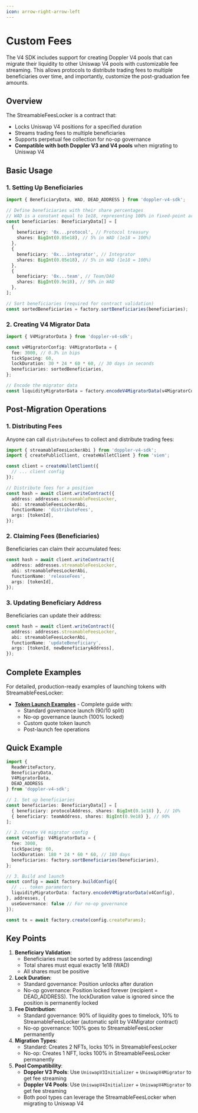 ```yaml
---
icon: arrow-right-arrow-left
---
```


# Custom Fees

The V4 SDK includes support for creating Doppler V4 pools that can migrate their liquidity to other Uniswap V4 pools with customizable fee streaming. This allows protocols to distribute trading fees to multiple beneficiaries over time, and importantly, customize the post-graduation fee amounts.&#x20;

## Overview

The StreamableFeesLocker is a contract that:

* Locks Uniswap V4 positions for a specified duration
* Streams trading fees to multiple beneficiaries
* Supports perpetual fee collection for no-op governance
* **Compatible with both Doppler V3 and V4 pools** when migrating to Uniswap V4

## Basic Usage

### 1. Setting Up Beneficiaries

```typescript
import { BeneficiaryData, WAD, DEAD_ADDRESS } from 'doppler-v4-sdk';

// Define beneficiaries with their share percentages
// WAD is a constant equal to 1e18, representing 100% in fixed-point arithmetic
const beneficiaries: BeneficiaryData[] = [
  {
    beneficiary: '0x...protocol', // Protocol treasury
    shares: BigInt(0.05e18), // 5% in WAD (1e18 = 100%)
  },
  {
    beneficiary: '0x...integrator', // Integrator
    shares: BigInt(0.05e18), // 5% in WAD (1e18 = 100%)
  },
  {
    beneficiary: '0x...team', // Team/DAO
    shares: BigInt(0.9e18), // 90% in WAD
  },
];

// Sort beneficiaries (required for contract validation)
const sortedBeneficiaries = factory.sortBeneficiaries(beneficiaries);
```

### 2. Creating V4 Migrator Data

```typescript
import { V4MigratorData } from 'doppler-v4-sdk';

const v4MigratorConfig: V4MigratorData = {
  fee: 3000, // 0.3% in bips
  tickSpacing: 60,
  lockDuration: 30 * 24 * 60 * 60, // 30 days in seconds
  beneficiaries: sortedBeneficiaries,
};

// Encode the migrator data
const liquidityMigratorData = factory.encodeV4MigratorData(v4MigratorConfig);
```

###

## Post-Migration Operations

### 1. Distributing Fees

Anyone can call `distributeFees` to collect and distribute trading fees:

```typescript
import { streamableFeesLockerAbi } from 'doppler-v4-sdk';
import { createPublicClient, createWalletClient } from 'viem';

const client = createWalletClient({
  // ... client config
});

// Distribute fees for a position
const hash = await client.writeContract({
  address: addresses.streamableFeesLocker,
  abi: streamableFeesLockerAbi,
  functionName: 'distributeFees',
  args: [tokenId],
});
```

### 2. Claiming Fees (Beneficiaries)

Beneficiaries can claim their accumulated fees:

```typescript
const hash = await client.writeContract({
  address: addresses.streamableFeesLocker,
  abi: streamableFeesLockerAbi,
  functionName: 'releaseFees',
  args: [tokenId],
});
```

### 3. Updating Beneficiary Address

Beneficiaries can update their address:

```typescript
const hash = await client.writeContract({
  address: addresses.streamableFeesLocker,
  abi: streamableFeesLockerAbi,
  functionName: 'updateBeneficiary',
  args: [tokenId, newBeneficiaryAddress],
});
```

## Complete Examples

For detailed, production-ready examples of launching tokens with StreamableFeesLocker:

* [**Token Launch Examples**](examples.md) - Complete guide with:
  * Standard governance launch (90/10 split)
  * No-op governance launch (100% locked)
  * Custom quote token launch
  * Post-launch fee operations

## Quick Example

```typescript
import { 
  ReadWriteFactory, 
  BeneficiaryData, 
  V4MigratorData,
  DEAD_ADDRESS
} from 'doppler-v4-sdk';

// 1. Set up beneficiaries
const beneficiaries: BeneficiaryData[] = [
  { beneficiary: protocolAddress, shares: BigInt(0.1e18) }, // 10%
  { beneficiary: teamAddress, shares: BigInt(0.9e18) }, // 90%
];

// 2. Create V4 migrator config
const v4Config: V4MigratorData = {
  fee: 3000,
  tickSpacing: 60,
  lockDuration: 180 * 24 * 60 * 60, // 180 days
  beneficiaries: factory.sortBeneficiaries(beneficiaries),
};

// 3. Build and launch
const config = await factory.buildConfig({
  // ... token parameters
  liquidityMigratorData: factory.encodeV4MigratorData(v4Config),
}, addresses, {
  useGovernance: false // For no-op governance
});

const tx = await factory.create(config.createParams);
```

## Key Points

1. **Beneficiary Validation**:
   * Beneficiaries must be sorted by address (ascending)
   * Total shares must equal exactly 1e18 (WAD)
   * All shares must be positive
2. **Lock Duration**:
   * Standard governance: Position unlocks after duration
   * No-op governance: Position locked forever (recipient = DEAD\_ADDRESS). The lockDuration value is ignored since the position is permanently locked
3. **Fee Distribution**:
   * Standard governance: 90% of liquidity goes to timelock, 10% to StreamableFeesLocker (automatic split by V4Migrator contract)
   * No-op governance: 100% goes to StreamableFeesLocker permanently
4. **Migration Types**:
   * Standard: Creates 2 NFTs, locks 10% in StreamableFeesLocker
   * No-op: Creates 1 NFT, locks 100% in StreamableFeesLocker permanently
5. **Pool Compatibility**:
   * **Doppler V3 Pools**: Use `UniswapV3Initializer` + `UniswapV4Migrator` to get fee streaming
   * **Doppler V4 Pools**: Use `UniswapV4Initializer` + `UniswapV4Migrator` to get fee streaming
   * Both pool types can leverage the StreamableFeesLocker when migrating to Uniswap V4
